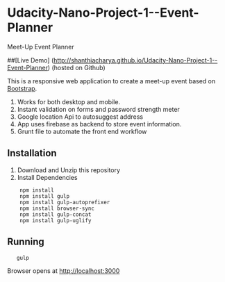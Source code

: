 # Udacity-Nano-Project-1--Event-Planner
Meet-Up Event Planner

##[Live Demo] (http://shanthiacharya.github.io/Udacity-Nano-Project-1--Event-Planner)  (hosted on Github)

This is a responsive web application to create a meet-up event based on [Bootstrap](http://getbootstrap.com/).

1. Works for both desktop and mobile.
2. Instant validation on forms and password strength meter
3. Google location Api to autosuggest address
4. App uses firebase as backend to store event information.
5. Grunt file to automate the front end workflow

Installation
---
1. Download and Unzip this repository
2. Install Dependencies


```
    npm install 
    npm install gulp
    npm install gulp-autoprefixer
    npm install browser-sync
    npm install gulp-concat
    npm install gulp-uglify
```    

 Running
 ---
```
   gulp
 ``` 
   Browser opens at [http://localhost:3000](http://localhost:3000) 

